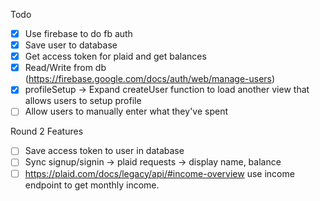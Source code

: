 Todo

- [x] Use firebase to do fb auth
- [x] Save user to database
- [x] Get access token for plaid and get balances
- [x] Read/Write from db (https://firebase.google.com/docs/auth/web/manage-users)
- [x] profileSetup -> Expand createUser function to load another view that allows users to setup profile
- [ ] Allow users to manually enter what they've spent

Round 2 Features
- [ ] Save access token to user in database
- [ ] Sync signup/signin -> plaid requests -> display name, balance
- [ ] https://plaid.com/docs/legacy/api/#income-overview use income endpoint to get monthly income.
